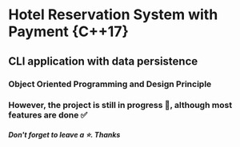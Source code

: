 # Hotel Reservation System with Payment {C++17}

## CLI application with data persistence

### Object Oriented Programming and Design Principle

### However, the project is still in progress 🚧, although most features are done ✅

##### *Don't forget to leave a ⭐️*. *Thanks*
